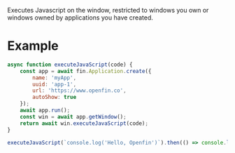 Executes Javascript on the window, restricted to windows you own or windows owned by applications you have created.
# Example
```js
async function executeJavaScript(code) {
    const app = await fin.Application.create({
        name: 'myApp',
        uuid: 'app-1',
        url: 'https://www.openfin.co',
        autoShow: true
    });
    await app.run();
    const win = await app.getWindow();
    return await win.executeJavaScript(code);
}

executeJavaScript(`console.log('Hello, Openfin')`).then(() => console.log('Javascript excuted')).catch(err => console.log(err));
```
